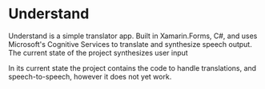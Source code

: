 # Understand
Understand is a simple translator app.
Built in Xamarin.Forms, C#, and uses Microsoft's Cognitive Services to translate and synthesize speech output.
The current state of the project synthesizes user input

In its current state the project contains the code to handle translations, and speech-to-speech, however it does not yet work.
